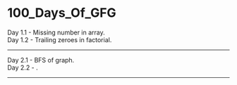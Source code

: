 # 100_Days_Of_GFG
Day 1.1 - Missing number in array. <br>
Day 1.2 - Trailing zeroes in factorial. <br><hr>
Day 2.1 - BFS of graph. <br>
Day 2.2 - . <br><hr>